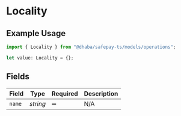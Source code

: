 # Locality

## Example Usage

```typescript
import { Locality } from "@dhaba/safepay-ts/models/operations";

let value: Locality = {};
```

## Fields

| Field              | Type               | Required           | Description        |
| ------------------ | ------------------ | ------------------ | ------------------ |
| `name`             | *string*           | :heavy_minus_sign: | N/A                |